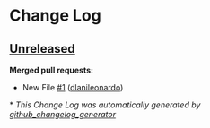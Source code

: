 # Change Log

## [Unreleased](https://github.com/dlanileonardo/test-bumpversion/tree/HEAD)

**Merged pull requests:**

- New File [\#1](https://github.com/dlanileonardo/test-bumpversion/pull/1) ([dlanileonardo](https://github.com/dlanileonardo))



\* *This Change Log was automatically generated by [github_changelog_generator](https://github.com/skywinder/Github-Changelog-Generator)*